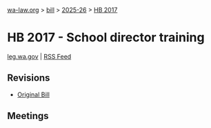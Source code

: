 [wa-law.org](/) > [bill](/bill/) > [2025-26](/bill/2025-26/) > [HB 2017](/bill/2025-26/hb/2017/)

# HB 2017 - School director training
[leg.wa.gov](https://app.leg.wa.gov/billsummary?BillNumber=2017&Year=2025&Initiative=false) | [RSS Feed](./rss.xml)

## Revisions
* [Original Bill](1/)

## Meetings